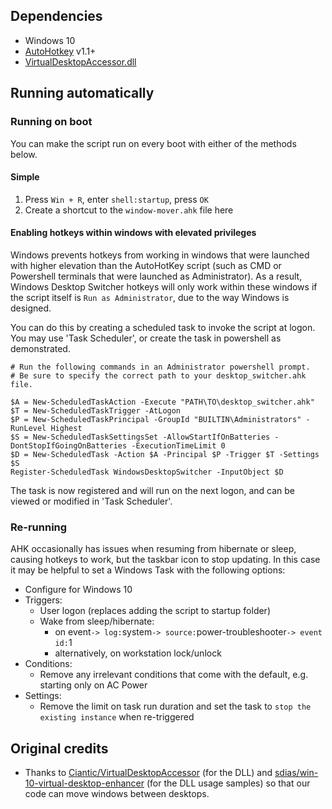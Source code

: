 ## Dependencies

- Windows 10
- [AutoHotkey](https://autohotkey.com/download/) v1.1+
- [VirtualDesktopAccessor.dll](https://github.com/Ciantic/VirtualDesktopAccessor)

## Running automatically

### Running on boot

You can make the script run on every boot with either of the methods below.

#### Simple

1. Press `Win + R`, enter `shell:startup`, press `OK`
2. Create a shortcut to the `window-mover.ahk` file here

#### Enabling hotkeys within windows with elevated privileges

Windows prevents hotkeys from working in windows that were launched with higher elevation than the AutoHotKey script (such as CMD or Powershell terminals that were launched as Administrator). As a result, Windows Desktop Switcher hotkeys will only work within these windows if the script itself is `Run as Administrator`, due to the way Windows is designed. 

You can do this by creating a scheduled task to invoke the script at logon. You may use 'Task Scheduler', or create the task in powershell as demonstrated.
```
# Run the following commands in an Administrator powershell prompt. 
# Be sure to specify the correct path to your desktop_switcher.ahk file. 

$A = New-ScheduledTaskAction -Execute "PATH\TO\desktop_switcher.ahk"
$T = New-ScheduledTaskTrigger -AtLogon
$P = New-ScheduledTaskPrincipal -GroupId "BUILTIN\Administrators" -RunLevel Highest
$S = New-ScheduledTaskSettingsSet -AllowStartIfOnBatteries -DontStopIfGoingOnBatteries -ExecutionTimeLimit 0
$D = New-ScheduledTask -Action $A -Principal $P -Trigger $T -Settings $S
Register-ScheduledTask WindowsDesktopSwitcher -InputObject $D
```

The task is now registered and will run on the next logon, and can be viewed or modified in 'Task Scheduler'.

### Re-running

AHK occasionally has issues when resuming from hibernate or sleep, causing hotkeys to work, but the taskbar icon to stop updating. In this case it may be helpful to set a Windows Task with the following options:

- Configure for Windows 10
- Triggers:
  - User logon (replaces adding the script to startup folder)
  - Wake from sleep/hibernate:
    - on event` -> log: `system` -> source: `power-troubleshooter` -> event id: `1
    - alternatively, on workstation lock/unlock
- Conditions:
  - Remove any irrelevant conditions that come with the default, e.g. starting only on AC Power
- Settings:
  - Remove the limit on task run duration and set the task to `stop the existing instance` when re-triggered

## Original credits

- Thanks to [Ciantic/VirtualDesktopAccessor](https://github.com/Ciantic/VirtualDesktopAccessor) (for the DLL) and [sdias/win-10-virtual-desktop-enhancer](https://github.com/sdias/win-10-virtual-desktop-enhancer) (for the DLL usage samples) so that our code can move windows between desktops.
